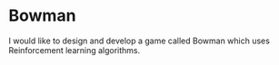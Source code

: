 # Bowman

I would like to design and develop a game called Bowman which uses Reinforcement learning algorithms.
